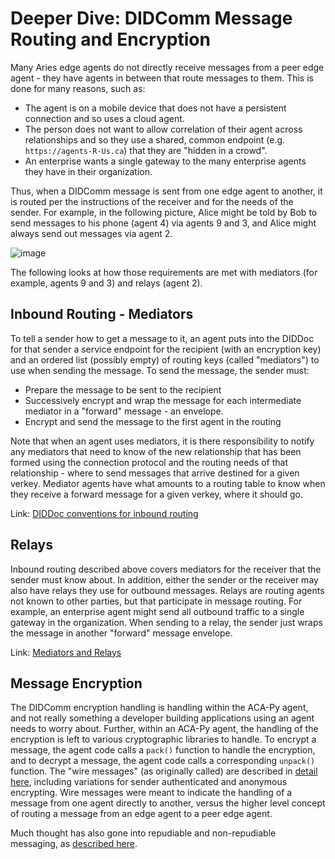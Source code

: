 # Deeper Dive: DIDComm Message Routing and Encryption

Many Aries edge agents do not directly receive messages from a peer edge agent - they have agents in between that route messages to them. This is done for many reasons, such as:

- The agent is on a mobile device that does not have a persistent connection and so uses a cloud agent.
- The person does not want to allow correlation of their agent across relationships and so they use a shared, common endpoint (e.g. `https://agents-R-Us.ca`) that they are "hidden in a crowd".
- An enterprise wants a single gateway to the many enterprise agents they have in their organization.

Thus, when a DIDComm message is sent from one edge agent to another, it is routed per the instructions of the receiver and for the needs of the sender. For example, in the following picture, Alice might be told by Bob to send messages to his phone (agent 4) via agents 9 and 3, and Alice might always send out messages via agent 2.

![image](https://github.com/decentralized-identity/aries-rfcs/raw/main/features/0067-didcomm-diddoc-conventions/domains.jpg)

The following looks at how those requirements are met with mediators (for example, agents 9 and 3) and relays (agent 2).

## Inbound Routing - Mediators

To tell a sender how to get a message to it, an agent puts into the DIDDoc for that sender a service endpoint for the recipient (with an encryption key) and an ordered list (possibly empty) of routing keys (called "mediators") to use when sending the message. To send the message, the sender must:

- Prepare the message to be sent to the recipient
- Successively encrypt and wrap the message for each intermediate mediator in a "forward" message - an envelope.
- Encrypt and send the message to the first agent in the routing

Note that when an agent uses mediators, it is there responsibility to notify any mediators that need to know of the new relationship that has been formed using the connection protocol and the routing needs of that relationship - where to send messages that arrive destined for a given verkey. Mediator agents have what amounts to a routing table to know when they receive a forward message for a given verkey, where it should go.

Link: [DIDDoc conventions for inbound routing](https://github.com/decentralized-identity/aries-rfcs/tree/main/features/0067-didcomm-diddoc-conventions)

## Relays

Inbound routing described above covers mediators for the receiver that the sender must know about. In addition, either the sender or the receiver may also have relays they use for outbound messages. Relays are routing agents not known to other parties, but that participate in message routing. For example, an enterprise agent might send all outbound traffic to a single gateway in the organization. When sending to a relay, the sender just wraps the message in another "forward" message envelope.

Link: [Mediators and Relays](https://github.com/decentralized-identity/aries-rfcs/tree/main/concepts/0046-mediators-and-relays)

## Message Encryption

The DIDComm encryption handling is handling within the ACA-Py agent, and not really something a developer building applications using an agent needs to worry about. Further, within an ACA-Py agent, the handling of the encryption is left to various cryptographic libraries to handle. To encrypt a message, the agent code calls a `pack()` function to handle the encryption, and to decrypt a message, the agent code calls a corresponding `unpack()` function. The "wire messages" (as originally called) are described in [detail here](https://github.com/decentralized-identity/aries-rfcs/tree/main/features/0019-encryption-envelope/README.md), including variations for sender authenticated and anonymous encrypting. Wire messages were meant to indicate the handling of a message from one agent directly to another, versus the higher level concept of routing a message from an edge agent to a peer edge agent.

Much thought has also gone into repudiable and non-repudiable messaging, as [described here](https://github.com/decentralized-identity/aries-rfcs/tree/main/concepts/0049-repudiation).
